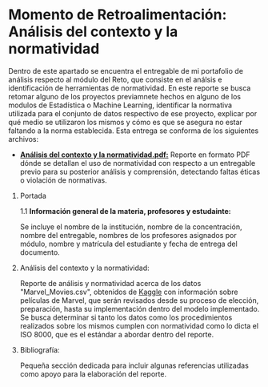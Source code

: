 # Momento de Retroalimentación: Análisis del contexto y la normatividad
Dentro de este apartado se encuentra el entregable de mi portafolio de análisis respecto al módulo del Reto, que consiste en el análsis e identificación de herramientas de normatividad. En este reporte se busca retomar alguno de los proyectos previamnete hechos en alguno de los modulos de Estadística o Machine Learning, identificar la normativa utilizada para el conjunto de datos respectivo de ese proyecto, explicar por qué medio se utilizaron los mismos y cómo es que se asegura no estar faltando a la norma establecida. Esta entrega se conforma de los siguientes archivos:
* <a href="https://github.com/4lb3rt0r/TC3006_Portafolio_Analisis/blob/main/final/reto/Análisis del contexto y la normatividad/Momento de Retroalimentación. Análisis del contexto y la.pdf">**Análisis del contexto y la normatividad.pdf:**</a> Reporte en formato PDF dónde se detallan el uso de normatividad con respecto a un entregable previo para su posterior análisis y comprensión, detectando faltas éticas o violación de normativas.

1. Portada

    1.1 **Información general de la materia, profesores y estudainte:**

    Se incluye el nombre de la institución, nombre de la concentración, nombre del entregable, nombres de los profesores asignados por módulo, nombre y matrícula del estudiante y fecha de entrega del documento.

2. Análisis del contexto y la normatividad:<br/>
   
   Reporte de análisis y normatividad acerca de los datos "Marvel_Movies.csv", obtenidos de <a href="https://www.kaggle.com/datasets/joebeachcapital/marvel-movies">Kaggle</a> con información sobre películas de Marvel, que serán revisados desde su proceso de elección, preparación, hasta su implementación dentro del modelo implementado. Se busca determinar si tanto los datos como los procedimientos realizados sobre los mismos cumplen con normatividad como lo dicta el ISO 8000, que es el estándar a abordar dentro del reporte.

4. Bibliografía:<br/>
   
   Pequeña sección dedicada para incluir algunas referencias utilizadas como apoyo para la elaboración del reporte.
